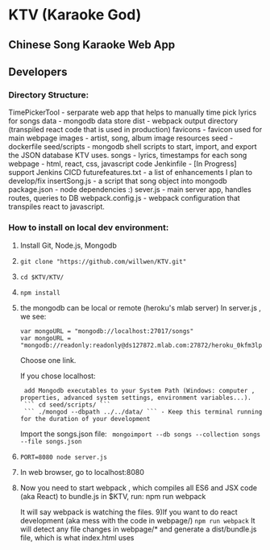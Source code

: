 # KTV (Karaoke God)
## Chinese Song Karaoke Web App


## Developers

### Directory Structure:
TimePickerTool - serparate web app that helps to manually time pick lyrics for songs
data - mongodb data store
dist - webpack output directory (transpiled react code that is used in production)
favicons - favicon used for main webpage
images - artist, song, album image resources
seed - dockerfile
seed/scripts - mongodb shell scripts to start, import, and export the JSON database KTV uses.
songs - lyrics, timestamps for each song
webpage - html, react, css, javascript code
Jenkinfile - \[In Progress\] support Jenkins CICD
futurefeatures.txt - a list of enhancements I plan to develop/fix
insertSong.js - a script that song object into mongodb
package.json - node dependencies :)
sever.js - main server app, handles routes, queries to DB
webpack.config.js - webpack configuration that transpiles react to javascript.

### How to install on local dev environment:
1) Install Git, Node.js, Mongodb
2) ``` git clone "https://github.com/willwen/KTV.git" ```
3) ``` cd $KTV/KTV/ ```
4) ```npm install ```
5) the mongodb can be local or remote (heroku's mlab server)
	In server.js , we see:
	```
	var mongoURL = "mongodb://localhost:27017/songs"
	var mongoURL = "mongodb://readonly:readonly@ds127872.mlab.com:27872/heroku_0kfm3lp6"
	```
	Choose one link.
	
	If you chose localhost:
	
		add Mongodb executables to your System Path (Windows: computer , properties, advanced system settings, environment variables...). 
		``` cd seed/scripts/ ```
		``` ./mongod --dbpath ../../data/ ``` - Keep this terminal running for the duration of your development
		
	Import the songs.json file:
  		``` mongoimport --db songs --collection songs --file songs.json```
		
6) ```PORT=8080 node server.js ```
7) In web browser, go to localhost:8080

8) Now you need to start webpack , which compiles all ES6 and JSX code (aka React) to bundle.js
	in $KTV, run:
	npm run webpack

	It will say webpack is watching the files.
9)If you want to do react development (aka mess with the code in webpage/)
``` npm run webpack ```
It will detect any file changes in webpage/* and generate a dist/bundle.js file, which is what index.html uses
